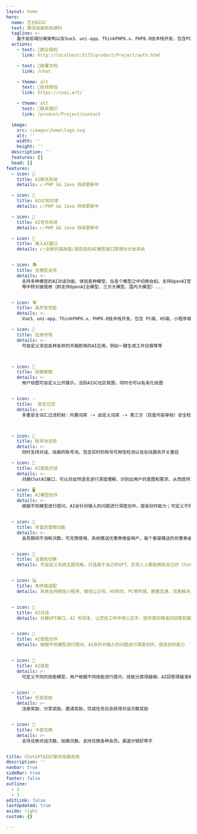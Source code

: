 ```yaml
---
layout: home
hero:
  name: 艺创AIGC
  text: 聊天绘画系统源码
  tagline: >-
    基于前后端分离架构以及Vue3、uni-app、ThinkPHP6.x、PHP8.0技术栈开发，包含PC端、H5端、小程序端、APP端。聚合对接国内外知名主流大语言模型接口及中转平台，如ChatGLM、讯飞星火、文心一言、GPT3.5、GPT4.0、API2D、知数云。并且聚合对接MJ绘画、SD绘画、意间AI等多种绘画通道，实现了AI对话+AI绘画的融合使用。
  actions:
    - text: 🏅商业授权
      link: http://localhost:5173/product/Project/auth.html

    - text: 📖部署文档
      link: /chat

    - theme: alt
      text: 🎉在线体验
      link: https://cnai.art/

    - theme: alt
      text: 📢联系我们
      link: /product/Project/contact

  image:
    src: \images\home\logo.svg
    alt: ''
    width: ''
    height: ''
  description: ''
  features: []
  head: []
features:
  - icon: 💬
    title: AI聊天系统
    details: 👉PHP && Java 持续更新中

  - icon: 💬
    title: AIGC知识库
    details: 👉PHP && Java 持续更新中

  - icon: 💬
    title: AI写作系统
    details: 👉PHP && Java 持续更新中

  - icon: 💬
    title: 接入AI接口
    details: 👉全新的高颜值/高性能的AI模型接口管理与分发系统


  - icon: 📚
    title: 全模型支持
    details: >-
      支持多种模型的AI对话功能、体验各种模型、在各个模型之中切换自如。支持OpenAI官方API + One API
      等中转对接使用（即支持OpenAI全模型、三方大模型、国内大模型）...


  - icon: 🛠️
    title: 高并发性能
    details: >-
      Vue3、uni-app、ThinkPHP6.x、PHP8.0技术栈开发，包含 PC端、H5端、小程序端、APP端

  - icon: 🤖️
    title: 应用市场
    details: >-
      可自定义添加各种各样的开箱即用的AI应用，例如一键生成工作日报等等



  - icon: 🎨 
    title: 绘画画廊
    details: >-
      用户绘图可自定义公开展示，活跃AIGC社区氛围，同时也可以私有化绘图


  - icon: ✨
    title:  安全过滤
    details: >-
      多重安全词汇过滤机制：内置词库 -> 自定义词库 -> 第三方（百度内容审核）安全检测，可同时启用



  - icon: 🎨
    title: 账号池支持
    details: >-
      同时支持对话、绘画的账号池，包含实时的账号可用性检测以及在线服务开关重启

  - icon: 🚥
    title: AI智能对话
    details: >-
      对接ChatAI接口，可以对自然语言进行深度理解，识别出用户的意图和需求，从而提供更加精准的回答和服务。

  - icon: 🖥️
    title: AI模型创作
    details: >-
      根据不同模型进行提问，AI会针对输入的问题进行深度创作，提高创作能力；可定义不同的技能模型，用户根据不同技能进行提问，技能分类得越细，AI回答得越准确


  - icon: 📝
    title: 丰富的营销功能
    details: >-
      会员期间不消耗次数，可无限使用、系统赠送优惠券挽留用户，每个套餐赠送的优惠券金额不同，给用户更大的优惠或更多的权益，以吸引其继续购买


  - icon: 🏅
    title: 主题色切换
    details: 可自定义系统主题风格，打造属于自己的GPT，实现人人都能拥有自己的 ChatAI聊天对话系统


  - icon: 💻
    title: 多终端适配
    details: 系统支持微信小程序、微信公众号、H5网页、PC等终端，数据互通，完美解决广大用户需求


  - icon: 🤖️
    title: AI对话
    details: 对接GPT接口，AI 秒回复，让您在工作中得心应手，提供更加精准的回答和服务


  - icon: 📄
    title: AI智能创作
    details: 根据不同模型进行提问，AI会针对输入的问题进行深度创作，提高创作能力


  - icon: 🚀
    title: AI技能
    details: >-
      可定义不同的技能模型，用户根据不同技能进行提问，技能分类得越细，AI回答得越准确


  - icon: ✨
    title: 任务奖励
    details: >-
      注册奖励、分享奖励、邀请奖励，完成任务后会获得对话次数奖励


  - icon: 🧭
    title: 卡密兑换
    details: >-
      支持兑换对话次数、绘画次数，支持兑换各种会员。渠道分销好帮手


title: ChatGPTAIGC聊天绘画系统
description: ''
navbar: true
sideBar: true
footer: false
outline:
  - 1
  - 3
editLink: false
lastUpdated: true
aside: right
custom: {}

---
```



